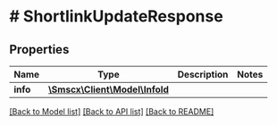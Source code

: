 # # ShortlinkUpdateResponse

## Properties

Name | Type | Description | Notes
------------ | ------------- | ------------- | -------------
**info** | [**\Smscx\Client\Model\InfoId**](InfoId.md) |  |

[[Back to Model list]](../../README.md#models) [[Back to API list]](../../README.md#endpoints) [[Back to README]](../../README.md)

